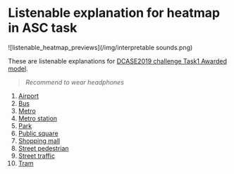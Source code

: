# Listenable explanation for heatmap in ASC task

![listenable_heatmap_previews](/img/interpretable sounds.png)

These are listenable explanations for [DCASE2019 challenge Task1 Awarded model](https://github.com/McDonnell-Lab/DCASE2019-Task1).  

> _Recommend to wear headphones_

1. [Airport](Airport.html)
2. [Bus](Bus.html)
3. [Metro](Metro.html)
4. [Metro station](Metro_station.html)
5. [Park](Park.html)
6. [Public square](Public_square.html)
7. [Shopping mall](Shopping_mall.html)
8. [Street pedestrian](Street_pedestrian.html)
9. [Street traffic](Street_traffic.html)
10. [Tram](Tram.html)

